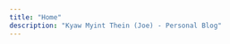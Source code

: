 ```yaml
---
title: "Home"
description: "Kyaw Myint Thein (Joe) - Personal Blog"
---
```


<!-- This page uses Profile Mode with the Burmese Gopher icon -->
<!-- Personal blog sharing technology, life experiences, and thoughts from Sydney -->